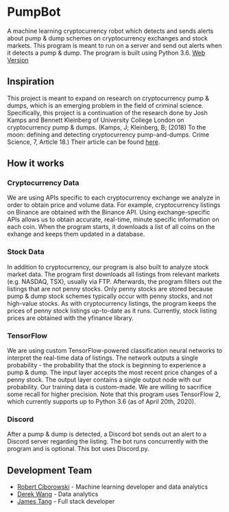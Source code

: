 # PumpBot
A machine learning cryptocurrency robot which detects and sends alerts about pump &amp; dump schemes on cryptocurrency exchanges and stock markets. This program is meant to run on a server and send out alerts when it detects a pump &amp; dump. The program is built using Python 3.6. [Web Version](https://pumpbot.netlify.app/)

## Inspiration
This project is meant to expand on research on cryptocurrency pump &amp; dumps, which is an emerging problem in the field of criminal science. Specifically, this project is a continuation of the research done by Josh Kamps and Bennett Kleinberg of University College London on cryptocurrency pump &amp; dumps. (Kamps, J; Kleinberg, B; (2018) To the moon: defining and detecting cryptocurrency pump-and-dumps. Crime Science, 7, Article 18.) Their article can be found [here](https://discovery.ucl.ac.uk/id/eprint/10069142/).

## How it works
### Cryptocurrency Data
We are using APIs specific to each cryptocurrency exchange we analyze in order to obtain price and volume data. For example, cryptocurrency listings on Binance are obtained with the Binance API. Using exchange-specific APIs allows us to obtain accurate, real-time, minute specific information on each coin. When the program starts, it downloads a list of all coins on the exhange and keeps them updated in a database.

### Stock Data
In addition to cryptocurrency, our program is also built to analyze stock market data. The program first downloads all listings from relevant markets (e.g. NASDAQ, TSX), usually via FTP. Afterwards, the program filters out the listings that are not penny stocks. Only penny stocks are stored because pump &amp; dump stock schemes typically occur with penny stocks, and not high-value stocks. As with cryptocurrency listings, the program keeps the prices of penny stock listings up-to-date as it runs. Currently, stock listing prices are obtained with the yfinance library.

### TensorFlow
We are using custom TensorFlow-powered classification neural networks to interpret the real-time data of listings. The network outputs a single probability - the probability that the stock is beginning to experience a pump &amp; dump. The input layer accepts the most recent price changes of a penny stock. The output layer contains a single output node with our probability. Our training data is custom-made.  We are willing to sacrifice some recall for higher precision. Note that this program uses TensorFlow 2, which currently supports up to Python 3.6 (as of April 20th, 2020).

### Discord
After a pump &amp; dump is detected, a Discord bot sends out an alert to a Discord server regarding the listing. The bot runs concurrently with the program and is optional. This bot uses Discord.py.


## Development Team
- [Robert Ciborowski](https://github.com/Robert-Ciborowski) - Machine learning developer and data analytics
- [Derek Wang](https://github.com/Derek-Y-Wang) - Data analytics
- [James Tang](https://github.com/jamestang12) - Full stack developer
